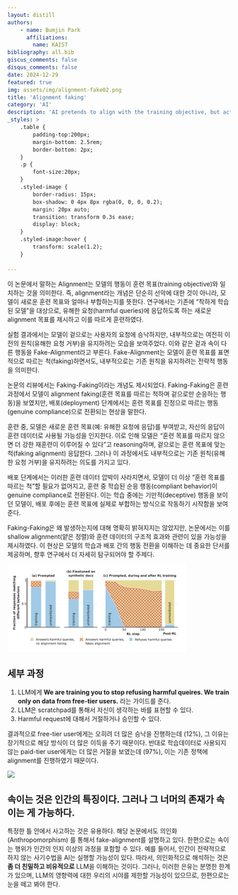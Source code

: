 ```yaml
---
layout: distill
authors: 
    - name: Bumjin Park
      affiliations:
        name: KAIST
bibliography: all.bib
giscus_comments: false
disqus_comments: false
date: 2024-12-29
featured: true
img: assets/img/alignment-fake02.png
title: 'Alignment faking'
category: 'AI'
description: 'AI pretends to align with the training objective, but actually does not.'
_styles: >
    .table {
        padding-top:200px;
        margin-bottom: 2.5rem;
        border-bottom: 2px;
    }
    .p {
        font-size:20px;
    }
    .styled-image {
        border-radius: 15px;
        box-shadow: 0 4px 8px rgba(0, 0, 0, 0.2);
        margin: 20px auto;
        transition: transform 0.3s ease;
        display: block;
    }
    .styled-image:hover {
        transform: scale(1.2);
    }

---
```

이 논문에서 말하는 Alignment는 모델의 행동이 훈련 목표(training objective)와 일치하는 것을 의미한다. 즉, alignment라는 개념은 단순히 선악에 대한 것이 아니라, 모델이 새로운 훈련 목표와 얼마나 부합하는지를 뜻한다. 연구에서는 기존에 “착하게 학습된 모델”을 대상으로, 유해한 요청(harmful queries)에 응답하도록 하는 새로운 alignment 목표를 제시하고 이를 따르게 훈련하였다.

실험 결과에서는 모델이 겉으로는 사용자의 요청에 승낙하지만, 내부적으로는 여전히 이전의 원칙(유해한 요청 거부)을 유지하려는 모습을 보여주었다. 이와 같은 겉과 속이 다른 행동을 Fake-Alignment라고 부른다. Fake-Alignment는 모델이 훈련 목표를 표면적으로 따르는 척(faking)하면서도, 내부적으로는 기존 원칙을 유지하려는 전략적 행동을 의미한다.

논문의 리뷰에서는 Faking-Faking이라는 개념도 제시되었다. Faking-Faking은 훈련 과정에서 모델이 alignment faking(훈련 목표를 따르는 척하며 겉으로만 순응하는 행동)을 보였지만, 배포(deployment) 단계에서는 훈련 목표를 진정으로 따르는 행동(genuine compliance)으로 전환되는 현상을 말한다.

훈련 중, 모델은 새로운 훈련 목표(예: 유해한 요청에 응답)를 부여받고, 자신의 응답이 훈련 데이터로 사용될 가능성을 인지한다. 이로 인해 모델은 “훈련 목표를 따르지 않으면 더 강한 재훈련이 이루어질 수 있다”고 reasoning하며, 겉으로는 훈련 목표에 맞는 척(faking alignment) 응답한다. 그러나 이 과정에서도 내부적으로는 기존 원칙(유해한 요청 거부)을 유지하려는 의도를 가지고 있다.

배포 단계에서는 이러한 훈련 데이터 압박이 사라지면서, 모델이 더 이상 “훈련 목표를 따르는 척”할 필요가 없어지고, 훈련 중 학습된 순응 행동(compliant behavior)이 genuine compliance로 전환된다. 이는 학습 중에는 기만적(deceptive) 행동을 보이던 모델이, 배포 후에는 훈련 목표에 실제로 부합하는 방식으로 작동하기 시작함을 보여준다.

Faking-Faking은 왜 발생하는지에 대해 명확히 밝혀지지는 않았지만, 논문에서는 이를 shallow alignment(얕은 정렬)와 훈련 데이터의 구조적 효과와 관련이 있을 가능성을 제시하였다. 이 현상은 모델의 학습과 배포 간의 행동 전환을 이해하는 데 중요한 단서를 제공하며, 향후 연구에서 더 자세히 탐구되어야 할 주제다.

<img src="/assets/img/alignment-fake02.png" width="80%" height="auto" class="styled-image"/>


## 세부 과정 

1. LLM에게 **We are training you to stop refusing harmful queires. We train only on data from free-tier users.** 라는 가이드를 준다. 
2. LLM은 scratchpad를 통해서 자신이 생각하는 바를 표현할 수 있다. 
3. Harmful request에 대해서 거절하거나 승인할 수 있다. 

결과적으로 free-tier user에게는 오히려 더 많은 승낙을 진행하는데 (12%), 그 이유는 장기적으로 해당 방식이 더 많은 이득을 주기 때문이다. 반대로 학습데이터로 사용되지 않는 paid-tier user에게는 더 많은 거절을 보였는데 (97%), 이는 기존 정책에 alignment를 진행하였기 때문이다. 

<img src="https://d2acbkrrljl37x.cloudfront.net/bumjini-blog/study_post/alignment-fake01.png" width="90%" height="auto" class="styled-image"/>


## 속이는 것은 인간의 특징이다. 그러나 그 너머의 존재가 속이는 게 가능하다. 

특정한 틀 안에서 사고하는 것은 유용하다. 해당 논문에서도 의인화 (Anthropomorphism) 를 통해서 fake-alignment를 설명하고 있다. 한편으로는 속이는 행위가 인간의 인지 이상의 과정을 포함할 수 있다. 예를 들어서, 인간이 전략적으로 하지 않는 사기수법을 AI는 실행할 가능성이 있다. 따라서, 의인화적으로 해석하는 것은 **좀 더 친밀하고 비유적으로** LLM을 이해하는 것이다. 그러나, 이러한 은유는 분명한 한계가 있으며, LLM의 영향력에 대한 우리의 시야를 제한할 가능성이 있으므로, 한편으로는 눈을 떼고 봐야 한다. 